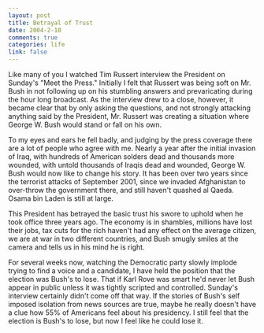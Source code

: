 ```yaml
--- 
layout: post
title: Betrayal of Trust
date: 2004-2-10
comments: true
categories: life
link: false
---
```

Like many of you I watched Tim Russert interview the President on Sunday's "Meet the Press." Initially I felt that Russert was being soft on Mr. Bush in not following up on his stumbling answers and prevaricating during the hour long broadcast. As the interview drew to a close, however, it became clear that by only asking the questions, and not strongly attacking anything said by the President, Mr. Russert was creating a situation where George W. Bush would stand or fall on his own.

To my eyes and ears he fell badly, and judging by the press coverage there are a lot of people who agree with me. Nearly a year after the initial invasion of Iraq, with hundreds of American solders dead and thousands more wounded, with untold thousands of Iraqis dead and wounded, George W. Bush would now like to change his story. It has been over two years since the terrorist attacks of September 2001, since we invaded Afghanistan to over-throw the government there, and still haven't quashed al Qaeda. Osama bin Laden is still at large.

This President has betrayed the basic trust his swore to uphold when he took office three years ago. The economy is in shambles, millions have lost their jobs, tax cuts for the rich haven't had any effect on the average citizen, we are at war in two different countries, and Bush smugly smiles at the camera and tells us in his mind he is right.

For several weeks now, watching the Democratic party slowly implode trying to find a voice and a candidate, I have held the position that the election was Bush's to lose. That if Karl Rove was smart he'd never let Bush appear in public unless it was tightly scripted and controlled. Sunday's interview certainly didn't come off that way. If the stories of Bush's self imposed isolation from news sources are true, maybe he really doesn't have a clue how 55% of Americans feel about his presidency. I still feel that the election is Bush's to lose, but now I feel like he could lose it.

